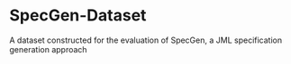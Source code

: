 # SpecGen-Dataset
A dataset constructed for the evaluation of SpecGen, a JML specification generation approach
